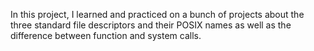 In this project, I learned and practiced on a bunch of projects about the three standard file descriptors and their POSIX names as well as the difference between function and system calls.

